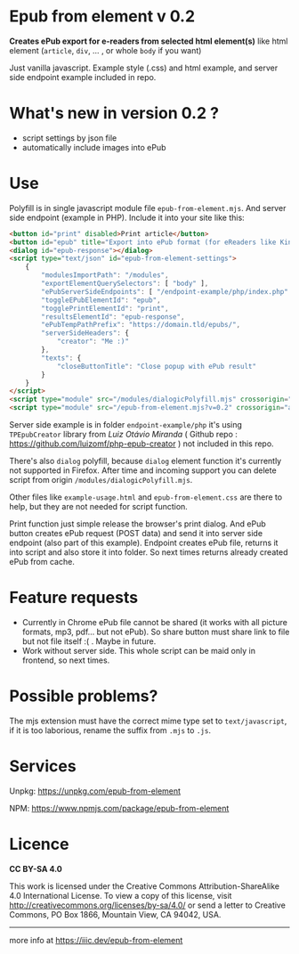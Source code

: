 # Epub from element v 0.2

**Creates ePub export for e-readers from selected html element(s)**
like html element (<code>article</code>, <code>div</code>, … , or whole <code>body</code> if you want)

Just vanilla javascript. Example style (.css) and html example, and server side endpoint example included in repo.

# What's new in version 0.2 ?
- script settings by json file
- automatically include images into ePub

# Use

Polyfill is in single javascript module file `epub-from-element.mjs`. And server side endpoint (example in PHP). Include it into your site like this:

``` html
<button id="print" disabled>Print article</button>
<button id="epub" title="Export into ePub format (for eReaders like Kindle, Kobo, Nook, …)" disabled>Export into ePub</button>
<dialog id="epub-response"></dialog>
<script type="text/json" id="epub-from-element-settings">
	{
		"modulesImportPath": "/modules",
		"exportElementQuerySelectors": [ "body" ],
		"ePubServerSideEndpoints": [ "/endpoint-example/php/index.php" ],
		"toggleEPubElementId": "epub",
		"togglePrintElementId": "print",
		"resultsElementId": "epub-response",
		"ePubTempPathPrefix": "https://domain.tld/epubs/",
		"serverSideHeaders": {
			"creator": "Me :)"
		},
		"texts": {
			"closeButtonTitle": "Close popup with ePub result"
		}
	}
</script>
<script type="module" src="/modules/dialogicPolyfill.mjs" crossorigin="anonymous" integrity="sha256-tcuKQ/zHdgYxhMhX4ouXfqnqtOMXek83f//3owjsOe0="></script>
<script type="module" src="/epub-from-element.mjs?v=0.2" crossorigin="anonymous" integrity="sha256-ZDlCa5wROr98OYWcaopb2heJ8WXQxW2tAtrPh/7K8lw="></script>
```

Server side example is in folder `endpoint-example/php` it's using `TPEpubCreator` library from *Luiz Otávio Miranda* ( Github repo : https://github.com/luizomf/php-epub-creator ) not included in this repo.

There's also `dialog` polyfill, because `dialog` element function it's currently not supported in Firefox. After time and incoming support you can delete script from origin `/modules/dialogicPolyfill.mjs`.

Other files like `example-usage.html` and `epub-from-element.css` are there to help, but they are not needed for script function.

Print function just simple release the browser's print dialog. And ePub button creates ePub request (POST data) and send it into server side endpoint (also part of this example). Endpoint creates ePub file, returns it into script and also store it into folder. So next times returns already created ePub from cache.

# Feature requests

- Currently in Chrome ePub file cannot be shared (it works with all picture formats, mp3, pdf… but not ePub). So share button must share link to file but not file itself :( . Maybe in future.
- Work without server side. This whole script can be maid only in frontend, so next times.

# Possible problems?

The mjs extension must have the correct mime type set to `text/javascript`, if it is too laborious, rename the suffix from `.mjs` to `.js`.

# Services

Unpkg: https://unpkg.com/epub-from-element

NPM: https://www.npmjs.com/package/epub-from-element

# Licence

**CC BY-SA 4.0**

This work is licensed under the Creative Commons Attribution-ShareAlike 4.0 International License. To view a copy of this license, visit http://creativecommons.org/licenses/by-sa/4.0/ or send a letter to Creative Commons, PO Box 1866, Mountain View, CA 94042, USA.

-------

more info at https://iiic.dev/epub-from-element
